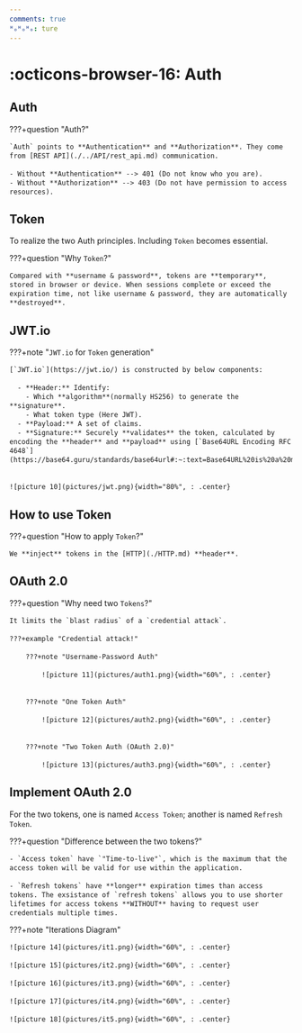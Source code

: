 ```yaml
---
comments: true
ᴴₒᴴₒᴴₒ: ture
---
```


# **:octicons-browser-16: Auth**

## **Auth**

???+question "Auth?"

    `Auth` points to **Authentication** and **Authorization**. They come from [REST API](./../API/rest_api.md) communication. 

    - Without **Authentication** --> 401 (Do not know who you are).
    - Without **Authorization** --> 403 (Do not have permission to access resources).

## **Token**

To realize the two Auth principles. Including `Token` becomes essential.

???+question "Why `Token`?"

    Compared with **username & password**, tokens are **temporary**, stored in browser or device. When sessions complete or exceed the expiration time, not like username & password, they are automatically **destroyed**.

## **JWT.io**

???+note "`JWT.io` for `Token` generation"

    [`JWT.io`](https://jwt.io/) is constructed by below components:

      - **Header:** Identify:
        - Which **algorithm**(normally HS256) to generate the **signature**.
        - What token type (Here JWT).
      - **Payload:** A set of claims.
      - **Signature:** Securely **validates** the token, calculated by encoding the **header** and **payload** using [`Base64URL Encoding RFC 4648`](https://base64.guru/standards/base64url#:~:text=Base64URL%20is%20a%20modification%20of,characters%20for%20URLs%20and%20filenames.)


    ![picture 10](pictures/jwt.png){width="80%", : .center}  


## **How to use Token**

???+question "How to apply `Token`?"

    We **inject** tokens in the [HTTP](./HTTP.md) **header**.

## **OAuth 2.0**

???+question "Why need two `Tokens`?"

    It limits the `blast radius` of a `credential attack`.

    ???+example "Credential attack!"

        ???+note "Username-Password Auth"

            ![picture 11](pictures/auth1.png){width="60%", : .center}    


        ???+note "One Token Auth"

            ![picture 12](pictures/auth2.png){width="60%", : .center}    


        ???+note "Two Token Auth (OAuth 2.0)"

            ![picture 13](pictures/auth3.png){width="60%", : .center}    


## **Implement OAuth 2.0**

For the two tokens, one is named `Access Token`; another is named `Refresh Token`.

???+question "Difference between the two tokens?"

    - `Access token` have `"Time-to-live"`, which is the maximum that the access token will be valid for use within the application.

    - `Refresh tokens` have **longer** expiration times than access tokens. The exsistance of `refresh tokens` allows you to use shorter lifetimes for access tokens **WITHOUT** having to request user credentials multiple times.

???+note "Iterations Diagram"

    ![picture 14](pictures/it1.png){width="60%", : .center}  

    ![picture 15](pictures/it2.png){width="60%", : .center}  

    ![picture 16](pictures/it3.png){width="60%", : .center}  

    ![picture 17](pictures/it4.png){width="60%", : .center}  

    ![picture 18](pictures/it5.png){width="60%", : .center}  


        


